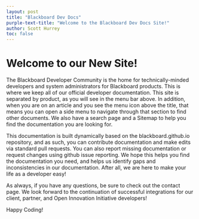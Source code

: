 ```yaml
---
layout: post
title: "Blackboard Dev Docs"
purple-text-title: "Welcome to the Blackboard Dev Docs Site!"
author: Scott Hurrey
toc: false
---
```


# Welcome to our New Site!

The Blackboard Developer Community is the home for technically-minded developers and system administrators for Blackboard products. This is where we keep all of our official developer documentation. This site is separated by product, as you will see in the menu bar above. In addition, when you are on an article and you see the menu icon above the title, that means you can open a side menu to navigate through that section to find other documents. We also have a search page and a Sitemap to help you find the documentation you are looking for.

This documentation is built dynamically based on the blackboard.github.io repository, and as such, you can contribute documentation and make edits via standard pull requests. You can also report missing documentation or request changes using github issue reporting. We hope this helps you find the documentation you need, and helps us identify gaps and inconsistencies in our documentation. After all, we are here to make your life as a developer easy!

As always, if you have any questions, be sure to check out the contact page. We look forward to the continuation of successful integrations for our client, partner, and Open Innovation Initiative developers!

Happy Coding!